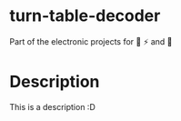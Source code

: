# turn-table-decoder
Part of the electronic projects for 🚂 ⚡ and 🏡

# Description
This is a description :D
